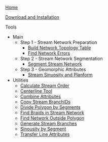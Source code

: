 [Home](https://github.com/SouthForkResearch/gnat/wiki)

[Download and Installation](https://github.com/SouthForkResearch/gnat/wiki/Download-and-Installation)

Tools
* Main
  * Step 1 - Stream Network Preparation
    * [Build Network Topology Table](https://github.com/SouthForkResearch/gnat/wiki/Build-Network-Topology-Table)
    * [Find Network Errors](https://github.com/SouthForkResearch/gnat/wiki/Find-Network-Errors)
  * Step 2 - Stream Network Segmentation
    * [Segment Stream Network](https://github.com/SouthForkResearch/gnat/wiki/Segment-Stream-Network)
  * Step 3 - Geomorphic Attributes
    * [Stream Sinuosity and Planform](https://github.com/SouthForkResearch/gnat/wiki/Stream-Sinuosity-and-Planform)
* Utilities
    * [Calculate Stream Order](https://github.com/SouthForkResearch/gnat/wiki/Calculate-Stream-Order)
    * [Centerline Tool](https://github.com/SouthForkResearch/gnat/wiki/Centerline-Tool)
    * [Combine Attributes](https://github.com/SouthForkResearch/gnat/wiki/CombineAttributes)
    * [Copy Stream BranchIDs](https://github.com/SouthForkResearch/gnat/wiki/Copy-Stream-BranchIDs)
    * [Divide Polygon by Segments](https://github.com/SouthForkResearch/gnat/wiki/Divide-Polygon-by-Segments)
    * [Find Braids in Stream Network](https://github.com/SouthForkResearch/gnat/wiki/Find-Braids-in-Stream-Network)
    * [Find Network Outside Polygon]()
    * [Generate Stream Branches](https://github.com/SouthForkResearch/gnat/wiki/Generate-Stream-Branches)
    * [Sinousity by Segment](https://github.com/SouthForkResearch/gnat/wiki/Sinuosity-by-Segment)
    * [Transfer Line Attributes](https://github.com/SouthForkResearch/gnat/wiki/Transfer-Line-Attributes)